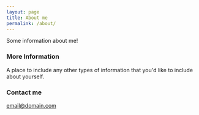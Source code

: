 ```yaml
---
layout: page
title: About me
permalink: /about/
---
```


Some information about me!

### More Information

A place to include any other types of information that you'd like to include about yourself.

### Contact me

[email@domain.com](mailto:email@domain.com)